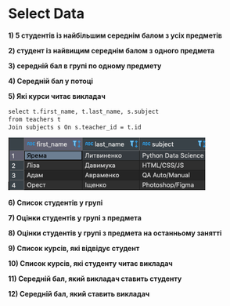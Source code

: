 # Select Data 

**1) 5 студентів із найбільшим середнім балом з усіх предметів**

**2) студент із найвищим середнім балом з одного предмета**

**3) середній бал в групі по одному предмету**

**4) Середній бал у потоці**

**5) Які курси читає викладач**
```
select t.first_name, t.last_name, s.subject
from teachers t
Join subjects s On s.teacher_id = t.id
``` 

![result 05](img/05.png)


**6) Список студентів у групі**

**7) Оцінки студентів у групі з предмета**

**8) Оцінки студентів у групі з предмета на останньому занятті**

**9) Список курсів, які відвідує студент**

**10) Список курсів, які студенту читає викладач**

**11) Середній бал, який викладач ставить студенту**

**12) Середній бал, який ставить викладач**

